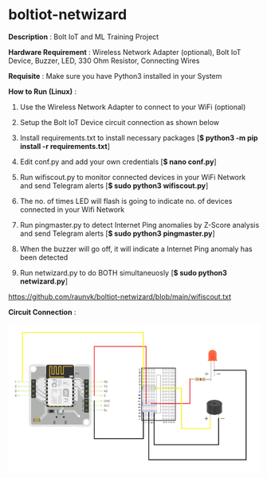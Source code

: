 # boltiot-netwizard

**Description** : Bolt IoT and ML Training Project

**Hardware Requirement** : Wireless Network Adapter (optional), Bolt IoT Device, Buzzer, LED, 330 Ohm Resistor, Connecting Wires

**Requisite** : Make sure you have Python3 installed in your System 

**How to Run (Linux)** :

1. Use the Wireless Network Adapter to connect to your WiFi (optional)

2. Setup the Bolt IoT Device circuit connection as shown below

3. Install requirements.txt to install necessary packages [**$ python3 -m pip install -r requirements.txt**] 

4. Edit conf.py and add your own credentials [**$ nano conf.py**]

5. Run wifiscout.py to monitor connected devices in your WiFi Network and send Telegram alerts [**$ sudo python3 wifiscout.py**]

6. The no. of times LED will flash is going to indicate no. of devices connected in your Wifi Network

7. Run pingmaster.py to detect Internet Ping anomalies by Z-Score analysis and send Telegram alerts [**$ sudo python3 pingmaster.py**]

8. When the buzzer will go off, it will indicate a Internet Ping anomaly has been detected

9. Run netwizard.py to do BOTH simultaneuosly [**$ sudo python3 netwizard.py**]
 
 https://github.com/raunvk/boltiot-netwizard/blob/main/wifiscout.txt
 
**Circuit Connection** :

![](circuit.png) 

